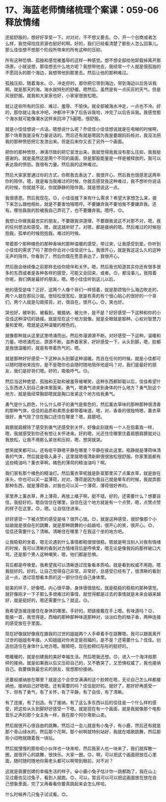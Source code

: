 # 17、海蓝老师情绪梳理个案课：059-06 释放情绪

还挺舒服的，想好好享受一下。对对对，不不想又要去。😊，开一个创商或者怎么样，我觉得找找资源也挺好的啊。好的，我们已经看清楚了那些人怎么回事儿。那么佳佳想不想那个阶段所带来的所有这种的压抑。

所有这种恐惧、孤独和感觉被羞辱的这样一种感觉。想不想全部给他卸载掉离开那场景。小就说想，那佳想去什么地方呢？我想带他去，我经常一个人就是很孤独的不愿回头的那个海边，我想带他到那里去。然后让他的那种难过。

孤独压抑。随着海水。😔，冲走好的，那你把它带到海边，带到海边以后告诉我啊。就是那天的海。海水就特别的舒缓。嗯然后。虽然是有一点灰灰的天气，但是风很舒服。就我和大家家也好，小家家很放松嗯。

就让这些所有的压抑、难过、羞辱、不愉快。就全部被海水冲走，一点也不冷。好的，那你就让海水冲吧，冲都冲干净了后告诉我哈，冲完了以后告诉我。我感觉那个海水就可能像潮水这样来回冲了5遍嗯。很舒服。

就是小佳佳想说一点话。嗯想说什么呢？乔佳佳小佳佳想说就是在电梯的时候啊，那个场景我是没有力量说话的。然后还有就是嗯因为我是要跟妈妈核对，我没法把我的那种愤怒把它发泄出来。但是后来你又去了另外一个画面。

把你的那种愤怒，淋漓尽致的把它宣泄出来。我就觉得我我没有那么压抑，我我挺感谢的。就是虽然这是两个不同的画面，但是那股能量是一样是被释放的，我可以表达我的愤怒。我很有力量。然后我的这种难过。

然后大家家里通过你的方式，你帮我去表达了，我很开心，然后我也很感恩这两年你的陪伴。嗯，就是每当我难过的时候，你就去感受我这种难过，我不想听你说话的时候，你就就不说，你就静静的陪伴我，就是想说这一点。

我很感恩。然后我现在。😊，小佳佳接下来有什么需求？希望大家想怎么来，接下来怎么跟他相处，就是不要害怕哦嗯哼。不要嫌弃我不要怕我不要嫌弃我。还有。哪怕我我的脸被我自己弄花了，也不要嫌弃我。嗯哼。😔。

我想让你做我最忠实的朋友，不要跟我讲道理，不要跟我说这不对那不对，嗯，我的任何想法和感受。嗯，就这就听好了。对嗯，都是接纳的嗯。然后难过的时候抱抱我，孤单的时候抱抱我。难过的时候。

带着那个那种橘色的那种香味的那种温暖的感受，带过来，让我感受到爱。你听到小佳佳的需求了吗？那你你会对小佳佳说什么，我很开心，就是我这这么久的这种无声的陪伴。你看到了，然后你既在愿意表达了，我很开心。

然后我会继续像之前那样去给你陪伴和关怀。嗯，然后我也知道其实你还有很多很多的东西或者是各种各样的感受，可能又会回来，或者。😊，都没事儿，我陪着你呢，我们俩是最好的朋友。嗯。嗯小佳佳听到这儿以后。

他的感受是啥？正好，这两个人像个哥们一样搭着，就是那烦恼什么海边吹走的，两个人就在那玩沙就。很轻松很宽松，就是有真的有个很心贴心的很好的一个哥们，两个人就是勾肩搭背。对，很自在，很开心。😊，笑也好。

哭也好，被听到、被看到，被接纳、被允许，是不是？好好感受一下这种和你的小佳佳这种深切的链接。就是现在这个地方就像。就是全眼就是那种。心权对智慧力量和爱啊，嗯就是这种温暖的橙色的。

就像那种就从这里这里喷涌而出，然后弥漫源源不断。对好感受一下这种。温暖和力量。喷喷涌而出，源源不断。滋养着家家，好好感受一下，从头到脚，嗯，脸都是我很温暖的，就是有带着热气的。嗯。

就是那种好好感受一下这种从头到脚这种温暖。而且在任何的时候，就是小佳都可以随时随地来找你，是不是嗯你也会随时随地陪伴他是吗？对，我们是最好的朋友，我们是好哥们嗯。好的，吸吸呼气。😔。

然后当这种绝望、孤独和无助和被羞辱被嘲笑，这种东西都卸载以后，佳佳希望什么东西进入到自己身体里面来。勇气，嗯勇气进来到身体的什么地方？勇气到这个地方，就是我经常胸部嗯就是胸口发紧这个地方给我勇气。

勇气是什么颜色，什么什么样子的勇气是紫色的，然后薰衣草味的那种那种很清香的那种气体，佳佳的品质和素质全都带着味道。嗯，对，香香的很独特嗯，薰衣草很好，勇气除了住在胸口还住在哪里？嗯，肩膀吧。

肩膀就肩膀除了感受到勇气还感受到关怀，好像此刻就有一个人在抱着我一样，嗯，我就感受到你还有想让关怀进来。好的嗯，光还住住哪里住着肩膀肩膀就对让我放松，让我不用那么紧张和压抑，嗯，想哭就哭。

想笑就笑都可以。还有呢平静嗯平静在哪里？平静在彼此这里。瓶静就是薄荷味清香的气体，然后就是吸入鼻子，这里就嗯很清新鲜很很放松很舒服。你家里面都有这些精油吗？薰衣草啊，橘色的薄荷的精油油吗？啊。

我们家有那个橘色的精油灯。然后薰衣草呢就是卧室那里买了点薰衣草，就是放在床头，你也可以买一盆薄荷，对对，薄荷是因为我自己就是晕车的时候，我就弄那那种东西，就是薄荷香，对我也可以买一个薄荷，薄荷很好养的。

家里养上薰衣草，养上薄荷，再放上橘子啊，挺不错。好的，还需要什么？想要自信，我挺好的。嗯自信住在哪里，自信在这个地方就是有一个点赞，嗯，点赞点赞的样子在这里。😊，嗯。让自信住进来。

好好感受一下被点赞的感受是啥？很开心很。😊，就是这种感受，就好像那个小姑娘就是很自在的跳舞，就是那种跳舞的小姑娘哈，很开心的笑，很开心。😊，佳佳还需要什么？清晰。清晰住在哪里？在我这个坐的地方吧。

让我稳稳的坐着，嗯无论遇到什么事情都稳很很很稳。嗯就是啊当别人对我有情绪的时候，我可以清晰的看到对方情绪背后是呼唤爱，嗯无论是像我妈妈那样破口大骂，还是那个男人这种嘲笑，嗯，他们都是恐惧。

背后都是呼唤爱。我希望我可以清晰透过现象看本质哈。就是看到权威不用跑。嗯我挺好的。好的。让自己觉得自己非常。非常好，总感受已经有了，很清晰的看到这一点，透过现想看本质的这一部分住在自己身体里。

挺美的样子，好像嗯。内心很平静，身体很很放松，就是稳稳的稳稳的那种感觉。就好像刚才一下子那么多很难过的事情，就觉得都是过去的事情就是未来会越来越好，就是挺好的，嗯还需要什么？就这。😔。

我希望连接连接住在身体的哪里。手好的，把链接戴在手上嗯。有味道吗？😊，能接一首，我觉得是。西柚的那种那种味道那种对，淡淡红色的柚子香，两种连接的感受放在手里面。

现在好像就好像我在跟我的过世的姐姐两个人手牵着手在跳舞嗯。我可以跟我离开过世的姐姐有年接。人知姐姐对你肯定是祝福的，是不是？还需要什么？佳佳。创造创造住在身体什么地方嗯。眼颊吧，现在脸颊红彤彤的挺好的。

嗯暖暖的，就是创建我的美好幸福生活。然后嗯我还想。😊，进入一个海洋般那样的接纳，就是如果我以后又压抑自己的，又不敢哭了，又恐惧权威了，我也接纳自己。我要做我最忠实的朋友，我想那份接纳。

还要般接纳放在哪里？就是这个合空空满满的这个脸颊在嗯，无论自己怎么样都接纳他，接纳自己好嗯嗯。还有需要的吗？佳佳挺好的。就好了，那好好再感受一下，但有了勇气，有了关怀，有了平静，有了自信，有了清晰。

有了连接，有了创造。有了接纳。有了这么多东西以后的佳佳是一个什么样的感受，把这些从头到脚好好感受一下嗯。就是现在有一个画面，就是我就像那个电影音乐之声的那个女主角一样，我在那个阿尔卑斯山卖。

然后就很开心很自由的跳舞。然后过一会儿就是有小兔子，有小鹿，然后还有就是那个青山绿水的。然后那个花啊，那个树啊就特别站好，我就在唱歌跳舞，然后那些小动物就跟着我一块玩。

然后就慢慢的那些呃小伙伴也一块来啦，然后我家人也一块来了，我们就挥散一圈，就很开心的跳舞，很快乐。大家一圈。😊，啊，可以把这个画面把放在心里面，随时随时随地你需老头都可以啊带到眼前，对不对？

这就是我要创建的幸福生活的样子。😀小鹿小兔子估计你一跳都跑了，我在山上见过鹿也见过兔子，看到人就跑。😊，可以，暂且可以可以把这画面放在放在自己想象里面，完了又再看看你要真跳起来会怎么样哈。

什么时候养几只兔子试试看。😊。